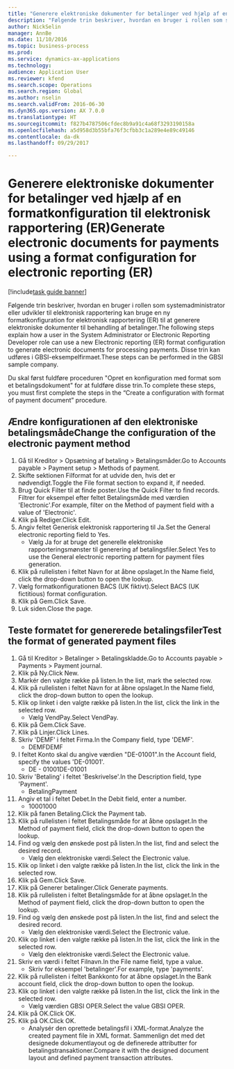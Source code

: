 ```yaml
--- 
title: "Generere elektroniske dokumenter for betalinger ved hjælp af en formatkonfiguration til elektronisk rapportering (ER)"
description: "Følgende trin beskriver, hvordan en bruger i rollen som systemadministrator eller udvikler til elektronisk rapportering kan bruge en ny formatkonfiguration for elektronisk rapportering (ER) til at generere elektroniske dokumenter til behandling af betalinger."
author: NickSelin
manager: AnnBe
ms.date: 11/10/2016
ms.topic: business-process
ms.prod: 
ms.service: dynamics-ax-applications
ms.technology: 
audience: Application User
ms.reviewer: kfend
ms.search.scope: Operations
ms.search.region: Global
ms.author: nselin
ms.search.validFrom: 2016-06-30
ms.dyn365.ops.version: AX 7.0.0
ms.translationtype: HT
ms.sourcegitcommit: f827b4787506cfdec8b9a91c4a68f3293190158a
ms.openlocfilehash: a5d958d3b55bfa76f3cfbb3c1a289e4e89c49146
ms.contentlocale: da-dk
ms.lasthandoff: 09/29/2017

---
```

# <a name="generate-electronic-documents-for-payments-using-a-format-configuration-for-electronic-reporting-er"></a><span data-ttu-id="f2d01-103">Generere elektroniske dokumenter for betalinger ved hjælp af en formatkonfiguration til elektronisk rapportering (ER)</span><span class="sxs-lookup"><span data-stu-id="f2d01-103">Generate electronic documents for payments using a format configuration for electronic reporting (ER)</span></span>

[!include[task guide banner](../../includes/task-guide-banner.md)]

<span data-ttu-id="f2d01-104">Følgende trin beskriver, hvordan en bruger i rollen som systemadministrator eller udvikler til elektronisk rapportering kan bruge en ny formatkonfiguration for elektronisk rapportering (ER) til at generere elektroniske dokumenter til behandling af betalinger.</span><span class="sxs-lookup"><span data-stu-id="f2d01-104">The following steps explain how a user in the System Administrator or Electronic Reporting Developer role can use a new Electronic reporting (ER) format configuration to generate electronic documents for processing payments.</span></span> <span data-ttu-id="f2d01-105">Disse trin kan udføres i GBSI-eksempelfirmaet.</span><span class="sxs-lookup"><span data-stu-id="f2d01-105">These steps can be performed in the GBSI sample company.</span></span>

<span data-ttu-id="f2d01-106">Du skal først fuldføre proceduren "Opret en konfiguration med format som et betalingsdokument" for at fuldføre disse trin.</span><span class="sxs-lookup"><span data-stu-id="f2d01-106">To complete these steps, you must first complete the steps in the “Create a configuration with format of payment document” procedure.</span></span>


## <a name="change-the-configuration-of-the-electronic-payment-method"></a><span data-ttu-id="f2d01-107">Ændre konfigurationen af den elektroniske betalingsmåde</span><span class="sxs-lookup"><span data-stu-id="f2d01-107">Change the configuration of the electronic payment method</span></span>
1. <span data-ttu-id="f2d01-108">Gå til Kreditor > Opsætning af betaling > Betalingsmåder.</span><span class="sxs-lookup"><span data-stu-id="f2d01-108">Go to Accounts payable > Payment setup > Methods of payment.</span></span>
2. <span data-ttu-id="f2d01-109">Skifte sektionen Filformat for at udvide den, hvis det er nødvendigt.</span><span class="sxs-lookup"><span data-stu-id="f2d01-109">Toggle the File format section to expand it, if needed.</span></span>
3. <span data-ttu-id="f2d01-110">Brug Quick Filter til at finde poster.</span><span class="sxs-lookup"><span data-stu-id="f2d01-110">Use the Quick Filter to find records.</span></span> <span data-ttu-id="f2d01-111">Filtrer for eksempel efter feltet Betalingsmåde med værdien 'Electronic'.</span><span class="sxs-lookup"><span data-stu-id="f2d01-111">For example, filter on the Method of payment field with a value of 'Electronic'.</span></span>
4. <span data-ttu-id="f2d01-112">Klik på Rediger.</span><span class="sxs-lookup"><span data-stu-id="f2d01-112">Click Edit.</span></span>
5. <span data-ttu-id="f2d01-113">Angiv feltet Generisk elektronisk rapportering til Ja.</span><span class="sxs-lookup"><span data-stu-id="f2d01-113">Set the General electronic reporting field to Yes.</span></span>
    * <span data-ttu-id="f2d01-114">Vælg Ja for at bruge det generelle elektroniske rapporteringsmønster til generering af betalingsfiler.</span><span class="sxs-lookup"><span data-stu-id="f2d01-114">Select Yes to use the General electronic reporting pattern for payment files generation.</span></span>  
6. <span data-ttu-id="f2d01-115">Klik på rullelisten i feltet Navn for at åbne opslaget.</span><span class="sxs-lookup"><span data-stu-id="f2d01-115">In the Name field, click the drop-down button to open the lookup.</span></span>
7. <span data-ttu-id="f2d01-116">Vælg formatkonfigurationen BACS (UK fiktivt).</span><span class="sxs-lookup"><span data-stu-id="f2d01-116">Select BACS (UK fictitious) format configuration.</span></span>
8. <span data-ttu-id="f2d01-117">Klik på Gem.</span><span class="sxs-lookup"><span data-stu-id="f2d01-117">Click Save.</span></span>
9. <span data-ttu-id="f2d01-118">Luk siden.</span><span class="sxs-lookup"><span data-stu-id="f2d01-118">Close the page.</span></span>

## <a name="test-the-format-of-generated-payment-files"></a><span data-ttu-id="f2d01-119">Teste formatet for genererede betalingsfiler</span><span class="sxs-lookup"><span data-stu-id="f2d01-119">Test the format of generated payment files</span></span>
1. <span data-ttu-id="f2d01-120">Gå til Kreditor > Betalinger > Betalingskladde.</span><span class="sxs-lookup"><span data-stu-id="f2d01-120">Go to Accounts payable > Payments > Payment journal.</span></span>
2. <span data-ttu-id="f2d01-121">Klik på Ny.</span><span class="sxs-lookup"><span data-stu-id="f2d01-121">Click New.</span></span>
3. <span data-ttu-id="f2d01-122">Markér den valgte række på listen.</span><span class="sxs-lookup"><span data-stu-id="f2d01-122">In the list, mark the selected row.</span></span>
4. <span data-ttu-id="f2d01-123">Klik på rullelisten i feltet Navn for at åbne opslaget.</span><span class="sxs-lookup"><span data-stu-id="f2d01-123">In the Name field, click the drop-down button to open the lookup.</span></span>
5. <span data-ttu-id="f2d01-124">Klik op linket i den valgte række på listen.</span><span class="sxs-lookup"><span data-stu-id="f2d01-124">In the list, click the link in the selected row.</span></span>
    * <span data-ttu-id="f2d01-125">Vælg VendPay.</span><span class="sxs-lookup"><span data-stu-id="f2d01-125">Select VendPay.</span></span>  
6. <span data-ttu-id="f2d01-126">Klik på Gem.</span><span class="sxs-lookup"><span data-stu-id="f2d01-126">Click Save.</span></span>
7. <span data-ttu-id="f2d01-127">Klik på Linjer.</span><span class="sxs-lookup"><span data-stu-id="f2d01-127">Click Lines.</span></span>
8. <span data-ttu-id="f2d01-128">Skriv 'DEMF' i feltet Firma.</span><span class="sxs-lookup"><span data-stu-id="f2d01-128">In the Company field, type 'DEMF'.</span></span>
    * <span data-ttu-id="f2d01-129">DEMF</span><span class="sxs-lookup"><span data-stu-id="f2d01-129">DEMF</span></span>  
9. <span data-ttu-id="f2d01-130">I feltet Konto skal du angive værdien "DE-01001".</span><span class="sxs-lookup"><span data-stu-id="f2d01-130">In the Account field, specify the values 'DE-01001'.</span></span>
    * <span data-ttu-id="f2d01-131">DE - 01001</span><span class="sxs-lookup"><span data-stu-id="f2d01-131">DE-01001</span></span>  
10. <span data-ttu-id="f2d01-132">Skriv 'Betaling' i feltet 'Beskrivelse'.</span><span class="sxs-lookup"><span data-stu-id="f2d01-132">In the Description field, type 'Payment'.</span></span>
    * <span data-ttu-id="f2d01-133">Betaling</span><span class="sxs-lookup"><span data-stu-id="f2d01-133">Payment</span></span>  
11. <span data-ttu-id="f2d01-134">Angiv et tal i feltet Debet.</span><span class="sxs-lookup"><span data-stu-id="f2d01-134">In the Debit field, enter a number.</span></span>
    * <span data-ttu-id="f2d01-135">1000</span><span class="sxs-lookup"><span data-stu-id="f2d01-135">1000</span></span>  
12. <span data-ttu-id="f2d01-136">Klik på fanen Betaling.</span><span class="sxs-lookup"><span data-stu-id="f2d01-136">Click the Payment tab.</span></span>
13. <span data-ttu-id="f2d01-137">Klik på rullelisten i feltet Betalingsmåde for at åbne opslaget.</span><span class="sxs-lookup"><span data-stu-id="f2d01-137">In the Method of payment field, click the drop-down button to open the lookup.</span></span>
14. <span data-ttu-id="f2d01-138">Find og vælg den ønskede post på listen.</span><span class="sxs-lookup"><span data-stu-id="f2d01-138">In the list, find and select the desired record.</span></span>
    * <span data-ttu-id="f2d01-139">Vælg den elektroniske værdi.</span><span class="sxs-lookup"><span data-stu-id="f2d01-139">Select the Electronic value.</span></span>  
15. <span data-ttu-id="f2d01-140">Klik op linket i den valgte række på listen.</span><span class="sxs-lookup"><span data-stu-id="f2d01-140">In the list, click the link in the selected row.</span></span>
16. <span data-ttu-id="f2d01-141">Klik på Gem.</span><span class="sxs-lookup"><span data-stu-id="f2d01-141">Click Save.</span></span>
17. <span data-ttu-id="f2d01-142">Klik på Generer betalinger.</span><span class="sxs-lookup"><span data-stu-id="f2d01-142">Click Generate payments.</span></span>
18. <span data-ttu-id="f2d01-143">Klik på rullelisten i feltet Betalingsmåde for at åbne opslaget.</span><span class="sxs-lookup"><span data-stu-id="f2d01-143">In the Method of payment field, click the drop-down button to open the lookup.</span></span>
19. <span data-ttu-id="f2d01-144">Find og vælg den ønskede post på listen.</span><span class="sxs-lookup"><span data-stu-id="f2d01-144">In the list, find and select the desired record.</span></span>
    * <span data-ttu-id="f2d01-145">Vælg den elektroniske værdi.</span><span class="sxs-lookup"><span data-stu-id="f2d01-145">Select the Electronic value.</span></span>  
20. <span data-ttu-id="f2d01-146">Klik op linket i den valgte række på listen.</span><span class="sxs-lookup"><span data-stu-id="f2d01-146">In the list, click the link in the selected row.</span></span>
    * <span data-ttu-id="f2d01-147">Vælg den elektroniske værdi.</span><span class="sxs-lookup"><span data-stu-id="f2d01-147">Select the Electronic value.</span></span>  
21. <span data-ttu-id="f2d01-148">Skriv en værdi i feltet Filnavn.</span><span class="sxs-lookup"><span data-stu-id="f2d01-148">In the File name field, type a value.</span></span>
    * <span data-ttu-id="f2d01-149">Skriv for eksempel 'betalinger'.</span><span class="sxs-lookup"><span data-stu-id="f2d01-149">For example, type 'payments'.</span></span>  
22. <span data-ttu-id="f2d01-150">Klik på rullelisten i feltet Bankkonto for at åbne opslaget.</span><span class="sxs-lookup"><span data-stu-id="f2d01-150">In the Bank account field, click the drop-down button to open the lookup.</span></span>
23. <span data-ttu-id="f2d01-151">Klik op linket i den valgte række på listen.</span><span class="sxs-lookup"><span data-stu-id="f2d01-151">In the list, click the link in the selected row.</span></span>
    * <span data-ttu-id="f2d01-152">Vælg værdien GBSI OPER.</span><span class="sxs-lookup"><span data-stu-id="f2d01-152">Select the value GBSI OPER.</span></span>  
24. <span data-ttu-id="f2d01-153">Klik på OK.</span><span class="sxs-lookup"><span data-stu-id="f2d01-153">Click OK.</span></span>
25. <span data-ttu-id="f2d01-154">Klik på OK.</span><span class="sxs-lookup"><span data-stu-id="f2d01-154">Click OK.</span></span>
    * <span data-ttu-id="f2d01-155">Analysér den oprettede betalingsfil i XML-format.</span><span class="sxs-lookup"><span data-stu-id="f2d01-155">Analyze the created payment file in XML format.</span></span> <span data-ttu-id="f2d01-156">Sammenlign det med det designede dokumentlayout og de definerede attributter for betalingstransaktioner.</span><span class="sxs-lookup"><span data-stu-id="f2d01-156">Compare it with the designed document layout and defined payment transaction attributes.</span></span>  


